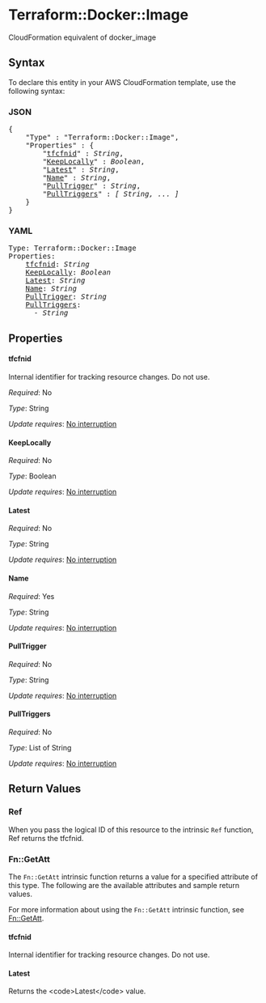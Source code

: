 # Terraform::Docker::Image

CloudFormation equivalent of docker_image

## Syntax

To declare this entity in your AWS CloudFormation template, use the following syntax:

### JSON

<pre>
{
    "Type" : "Terraform::Docker::Image",
    "Properties" : {
        "<a href="#tfcfnid" title="tfcfnid">tfcfnid</a>" : <i>String</i>,
        "<a href="#keeplocally" title="KeepLocally">KeepLocally</a>" : <i>Boolean</i>,
        "<a href="#latest" title="Latest">Latest</a>" : <i>String</i>,
        "<a href="#name" title="Name">Name</a>" : <i>String</i>,
        "<a href="#pulltrigger" title="PullTrigger">PullTrigger</a>" : <i>String</i>,
        "<a href="#pulltriggers" title="PullTriggers">PullTriggers</a>" : <i>[ String, ... ]</i>
    }
}
</pre>

### YAML

<pre>
Type: Terraform::Docker::Image
Properties:
    <a href="#tfcfnid" title="tfcfnid">tfcfnid</a>: <i>String</i>
    <a href="#keeplocally" title="KeepLocally">KeepLocally</a>: <i>Boolean</i>
    <a href="#latest" title="Latest">Latest</a>: <i>String</i>
    <a href="#name" title="Name">Name</a>: <i>String</i>
    <a href="#pulltrigger" title="PullTrigger">PullTrigger</a>: <i>String</i>
    <a href="#pulltriggers" title="PullTriggers">PullTriggers</a>: <i>
      - String</i>
</pre>

## Properties

#### tfcfnid

Internal identifier for tracking resource changes. Do not use.

_Required_: No

_Type_: String

_Update requires_: [No interruption](https://docs.aws.amazon.com/AWSCloudFormation/latest/UserGuide/using-cfn-updating-stacks-update-behaviors.html#update-no-interrupt)

#### KeepLocally

_Required_: No

_Type_: Boolean

_Update requires_: [No interruption](https://docs.aws.amazon.com/AWSCloudFormation/latest/UserGuide/using-cfn-updating-stacks-update-behaviors.html#update-no-interrupt)

#### Latest

_Required_: No

_Type_: String

_Update requires_: [No interruption](https://docs.aws.amazon.com/AWSCloudFormation/latest/UserGuide/using-cfn-updating-stacks-update-behaviors.html#update-no-interrupt)

#### Name

_Required_: Yes

_Type_: String

_Update requires_: [No interruption](https://docs.aws.amazon.com/AWSCloudFormation/latest/UserGuide/using-cfn-updating-stacks-update-behaviors.html#update-no-interrupt)

#### PullTrigger

_Required_: No

_Type_: String

_Update requires_: [No interruption](https://docs.aws.amazon.com/AWSCloudFormation/latest/UserGuide/using-cfn-updating-stacks-update-behaviors.html#update-no-interrupt)

#### PullTriggers

_Required_: No

_Type_: List of String

_Update requires_: [No interruption](https://docs.aws.amazon.com/AWSCloudFormation/latest/UserGuide/using-cfn-updating-stacks-update-behaviors.html#update-no-interrupt)

## Return Values

### Ref

When you pass the logical ID of this resource to the intrinsic `Ref` function, Ref returns the tfcfnid.

### Fn::GetAtt

The `Fn::GetAtt` intrinsic function returns a value for a specified attribute of this type. The following are the available attributes and sample return values.

For more information about using the `Fn::GetAtt` intrinsic function, see [Fn::GetAtt](https://docs.aws.amazon.com/AWSCloudFormation/latest/UserGuide/intrinsic-function-reference-getatt.html).

#### tfcfnid

Internal identifier for tracking resource changes. Do not use.

#### Latest

Returns the &lt;code&gt;Latest&lt;/code&gt; value.

